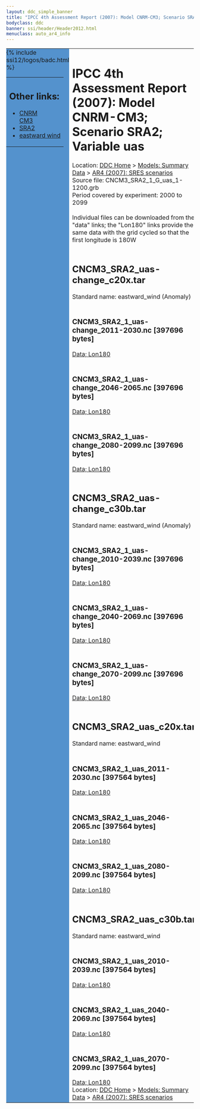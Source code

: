 ```yaml
---
layout: ddc_simple_banner
title: "IPCC 4th Assessment Report (2007): Model CNRM-CM3; Scenario SRA2; Variable uas"
bodyclass: ddc
banner: ssi/header/Header2012.html
menuclass: auto_ar4_info
---
```



<table width="100%" border="0" cellspacing="0" cellpadding="0" style="border-collapse: collapse;">
<tr style="margin:0;padding:0;border:0;">
<td style="margin:0;padding:0;border:0;height:1pt;width:150pt;background:#5492CD;" valign="top" >

<div id="lh-col2" class="auto_ar4_info">
<table class="menumain" bgcolor="#5492CD" cellspacing="0" width="100%" border="0">
<tr><td>
<h2> Other links:</h2>
<ul>
<li><a href="/auto/ar4/model-CNRM-CM3.html">CNRM<br/>CM3</a></li>
<li><a href="/auto/ar4/scenario-SRA2.html">SRA2</a></li>
<li><a href="/auto/ar4/var-eastward_wind.html">eastward wind</a></li>
</ul>
</td></tr>
{% include ssi12/logos/badc.html %}
</table>
</div>
</td>
<td><h1>IPCC 4th Assessment Report (2007): Model CNRM-CM3; Scenario SRA2; Variable uas</h1>

<!-- Breadcrumb1 -->
<div id="breadcrumb1" align="left">
Location: <a href="/index.html">DDC Home</a> > <a href="/sim/gcm_clim/">Models: Summary Data</a>
> <a href="/sim/gcm_clim/SRES_AR4/index.html">AR4 (2007): SRES scenarios</a>
</div>
<!-- End of Breadcrumb1 -->Source file: CNCM3_SRA2_1_G_uas_1-1200.grb
<br/>
Period covered by experiment: 2000 to 2099<br/>
<br/>Individual files can be downloaded from the "data" links; the "Lon180" links provide the same data
         with the grid cycled so that the first longitude is 180W<br/>
<br/><h2>CNCM3_SRA2_uas-change_c20x.tar</h2>
Standard name: eastward_wind (Anomaly)<br>
<br/><h3>CNCM3_SRA2_1_uas-change_2011-2030.nc [397696 bytes]</h3>
<a href="/cgi-bin/downl/ar4_nc/uas/CNCM3_SRA2_1_uas-change_2011-2030.nc">Data; </a><a href="/cgi-bin/downl/ar4_nc/uas/CNCM3_SRA2_1_uas-change_2011-2030.cyto180.nc"> Lon180</a><br/>
<br/><h3>CNCM3_SRA2_1_uas-change_2046-2065.nc [397696 bytes]</h3>
<a href="/cgi-bin/downl/ar4_nc/uas/CNCM3_SRA2_1_uas-change_2046-2065.nc">Data; </a><a href="/cgi-bin/downl/ar4_nc/uas/CNCM3_SRA2_1_uas-change_2046-2065.cyto180.nc"> Lon180</a><br/>
<br/><h3>CNCM3_SRA2_1_uas-change_2080-2099.nc [397696 bytes]</h3>
<a href="/cgi-bin/downl/ar4_nc/uas/CNCM3_SRA2_1_uas-change_2080-2099.nc">Data; </a><a href="/cgi-bin/downl/ar4_nc/uas/CNCM3_SRA2_1_uas-change_2080-2099.cyto180.nc"> Lon180</a><br/>
<br/><h2>CNCM3_SRA2_uas-change_c30b.tar</h2>
Standard name: eastward_wind (Anomaly)<br>
<br/><h3>CNCM3_SRA2_1_uas-change_2010-2039.nc [397696 bytes]</h3>
<a href="/cgi-bin/downl/ar4_nc/uas/CNCM3_SRA2_1_uas-change_2010-2039.nc">Data; </a><a href="/cgi-bin/downl/ar4_nc/uas/CNCM3_SRA2_1_uas-change_2010-2039.cyto180.nc"> Lon180</a><br/>
<br/><h3>CNCM3_SRA2_1_uas-change_2040-2069.nc [397696 bytes]</h3>
<a href="/cgi-bin/downl/ar4_nc/uas/CNCM3_SRA2_1_uas-change_2040-2069.nc">Data; </a><a href="/cgi-bin/downl/ar4_nc/uas/CNCM3_SRA2_1_uas-change_2040-2069.cyto180.nc"> Lon180</a><br/>
<br/><h3>CNCM3_SRA2_1_uas-change_2070-2099.nc [397696 bytes]</h3>
<a href="/cgi-bin/downl/ar4_nc/uas/CNCM3_SRA2_1_uas-change_2070-2099.nc">Data; </a><a href="/cgi-bin/downl/ar4_nc/uas/CNCM3_SRA2_1_uas-change_2070-2099.cyto180.nc"> Lon180</a><br/>
<br/><h2>CNCM3_SRA2_uas_c20x.tar</h2>
Standard name: eastward_wind<br>
<br/><h3>CNCM3_SRA2_1_uas_2011-2030.nc [397564 bytes]</h3>
<a href="/cgi-bin/downl/ar4_nc/uas/CNCM3_SRA2_1_uas_2011-2030.nc">Data; </a><a href="/cgi-bin/downl/ar4_nc/uas/CNCM3_SRA2_1_uas_2011-2030.cyto180.nc"> Lon180</a><br/>
<br/><h3>CNCM3_SRA2_1_uas_2046-2065.nc [397564 bytes]</h3>
<a href="/cgi-bin/downl/ar4_nc/uas/CNCM3_SRA2_1_uas_2046-2065.nc">Data; </a><a href="/cgi-bin/downl/ar4_nc/uas/CNCM3_SRA2_1_uas_2046-2065.cyto180.nc"> Lon180</a><br/>
<br/><h3>CNCM3_SRA2_1_uas_2080-2099.nc [397564 bytes]</h3>
<a href="/cgi-bin/downl/ar4_nc/uas/CNCM3_SRA2_1_uas_2080-2099.nc">Data; </a><a href="/cgi-bin/downl/ar4_nc/uas/CNCM3_SRA2_1_uas_2080-2099.cyto180.nc"> Lon180</a><br/>
<br/><h2>CNCM3_SRA2_uas_c30b.tar</h2>
Standard name: eastward_wind<br>
<br/><h3>CNCM3_SRA2_1_uas_2010-2039.nc [397564 bytes]</h3>
<a href="/cgi-bin/downl/ar4_nc/uas/CNCM3_SRA2_1_uas_2010-2039.nc">Data; </a><a href="/cgi-bin/downl/ar4_nc/uas/CNCM3_SRA2_1_uas_2010-2039.cyto180.nc"> Lon180</a><br/>
<br/><h3>CNCM3_SRA2_1_uas_2040-2069.nc [397564 bytes]</h3>
<a href="/cgi-bin/downl/ar4_nc/uas/CNCM3_SRA2_1_uas_2040-2069.nc">Data; </a><a href="/cgi-bin/downl/ar4_nc/uas/CNCM3_SRA2_1_uas_2040-2069.cyto180.nc"> Lon180</a><br/>
<br/><h3>CNCM3_SRA2_1_uas_2070-2099.nc [397564 bytes]</h3>
<a href="/cgi-bin/downl/ar4_nc/uas/CNCM3_SRA2_1_uas_2070-2099.nc">Data; </a><a href="/cgi-bin/downl/ar4_nc/uas/CNCM3_SRA2_1_uas_2070-2099.cyto180.nc"> Lon180</a><br/>
<!-- Breadcrumb2 -->
<div id="breadcrumb2" align="left">
Location: <a href="/index.html">DDC Home</a> > <a href="/sim/gcm_clim/">Models: Summary Data</a>
> <a href="/sim/gcm_clim/SRES_AR4/index.html">AR4 (2007): SRES scenarios</a>
</div>
<!-- End of Breadcrumb2 --></td></tr></table>
